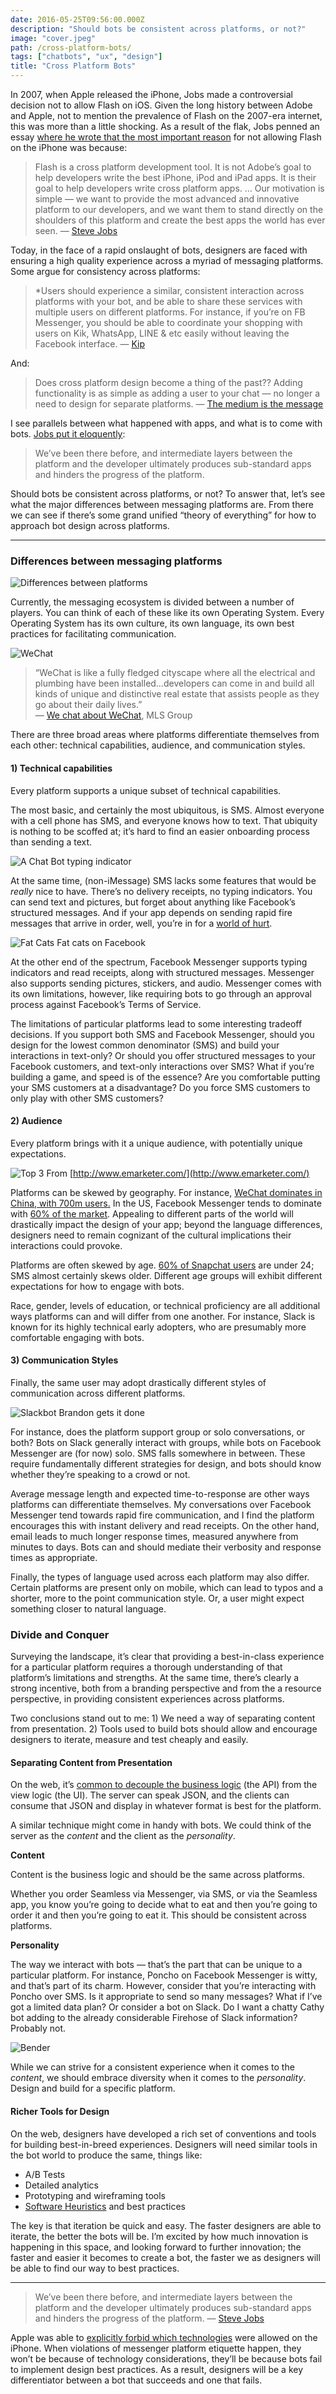 ```yaml
---
date: 2016-05-25T09:56:00.000Z
description: "Should bots be consistent across platforms, or not?"
image: "cover.jpeg"
path: /cross-platform-bots/
tags: ["chatbots", "ux", "design"]
title: "Cross Platform Bots"
---
```


In 2007, when Apple released the iPhone, Jobs made a controversial decision not
to allow Flash on iOS. Given the long history between Adobe and Apple, not to
mention the prevalence of Flash on the 2007-era internet, this was more than a
little shocking. As a result of the flak, Jobs penned an essay [where he wrote
that the most important reason](http://www.apple.com/hotnews/thoughts-on-flash/)
for not allowing Flash on the iPhone was because:

> Flash is a cross platform development tool. It is not Adobe’s goal to help
> developers write the best iPhone, iPod and iPad apps. It is their goal to help
developers write cross platform apps.
> …
> Our motivation is simple — we want to provide the most advanced and innovative
> platform to our developers, and we want them to stand directly on the shoulders
of this platform and create the best apps the world has ever seen. — [Steve
Jobs](http://www.apple.com/hotnews/thoughts-on-flash/)

Today, in the face of a rapid onslaught of bots, designers are faced with
ensuring a high quality experience across a myriad of messaging platforms. Some
argue for consistency across platforms:

> *Users should experience a similar, consistent interaction across platforms with
> your bot, and be able to share these services with multiple users on different
platforms. For instance, if you’re on FB Messenger, you should be able to
coordinate your shopping with users on Kik, WhatsApp, LINE & etc easily without
leaving the Facebook interface. —
[Kip](https://medium.com/chat-bots/why-the-future-of-bots-will-be-multi-platform-67c503afaa7#.nfe3hmg88)

And:

> Does cross platform design become a thing of the past?? Adding functionality is
> as simple as adding a user to your chat — no longer a need to design for
separate platforms. — [The medium is the
message](https://medium.com/chat-bots/the-message-is-the-medium-11e2a4da145c#.6l0ch4xo4)

I see parallels between what happened with apps, and what is to come with bots.
[Jobs put it
eloquently](https://www.taoeffect.com/blog/2010/04/steve-jobs-response-on-section-3-3-1/):

> We’ve been there before, and intermediate layers between the platform and the
> developer ultimately produces sub-standard apps and hinders the progress of the
platform.

Should bots be consistent across platforms, or not? To answer that, let’s see what the major differences between messaging platforms are. From there we can see if there’s some grand unified “theory of everything” for how to approach bot design across platforms.

*****

### Differences between messaging platforms

![Differences between platforms](./platforms.png)

Currently, the messaging ecosystem is divided between a number of players. You
can think of each of these like its own Operating System. Every Operating System
has its own culture, its own language, its own best practices for facilitating
communication.

![WeChat](./city.gif)

> “WeChat is like a fully fledged cityscape where all the electrical and plumbing
> have been installed…developers can come in and build all kinds of unique and
distinctive real estate that assists people as they go about their daily
lives.”<br>  — [We chat about
WeChat](http://www.mslgroup.cn/whitepapers/MSLGROUP_We_Chat_about_WeChat_Dec2013_EN.pdf),
MLS Group

There are three broad areas where platforms differentiate themselves from each
other: technical capabilities, audience, and communication styles.

#### 1) Technical capabilities

Every platform supports a unique subset of technical capabilities.

The most basic, and certainly the most ubiquitous, is SMS. Almost everyone with
a cell phone has SMS, and everyone knows how to text. That ubiquity is nothing
to be scoffed at; it’s hard to find an easier onboarding process than sending a
text.

![A Chat Bot typing indicator](./typing.gif)

At the same time, (non-iMessage) SMS lacks some features that would be *really*
nice to have. There’s no delivery receipts, no typing indicators. You can send
text and pictures, but forget about anything like Facebook’s structured
messages. And if your app depends on sending rapid fire messages that arrive in
order, well, you’re in for a [world of
hurt](https://www.twilio.com/help/faq/sms/can-my-sms-messages-arrive-in-order).

![Fat Cats](./fatcats.png)
<capt>Fat cats on Facebook</capt>

At the other end of the spectrum, Facebook Messenger supports typing indicators
and read receipts, along with structured messages. Messenger also supports
sending pictures, stickers, and audio. Messenger comes with its own limitations,
however, like requiring bots to go through an approval process against
Facebook’s Terms of Service.

The limitations of particular platforms lead to some interesting tradeoff
decisions. If you support both SMS and Facebook Messenger, should you design for
the lowest common denominator (SMS) and build your interactions in text-only? Or
should you offer structured messages to your Facebook customers, and text-only
interactions over SMS? What if you’re building a game, and speed is of the
essence? Are you comfortable putting your SMS customers at a disadvantage? Do
you force SMS customers to only play with other SMS customers?

#### 2) Audience

Every platform brings with it a unique audience, with potentially unique
expectations.

![Top 3](./top-3.jpeg)
<capt>From [http://www.emarketer.com/](http://www.emarketer.com/)</capt>

Platforms can be skewed by geography. For instance, [WeChat dominates in China,
with 700m
users.](http://www.visionmobile.com/blog/2016/04/messenger-vs-skype-vs-slack-vs-telegram-how-to-spot-the-winners/)
In the US, Facebook Messenger tends to dominate with [60% of the
market](https://contently.com/strategist/2015/06/30/the-state-of-messaging-apps-in-5-charts/).
Appealing to different parts of the world will drastically impact the design of
your app; beyond the language differences, designers need to remain cognizant of
the cultural implications their interactions could provoke.

Platforms are often skewed by age. [60% of Snapchat
users](http://www.statista.com/statistics/326452/snapchat-age-group-usa/) are
under 24; SMS almost certainly skews older. Different age groups will exhibit
different expectations for how to engage with bots.

Race, gender, levels of education, or technical proficiency are all additional
ways platforms can and will differ from one another. For instance, Slack is
known for its highly technical early adopters, who are presumably more
comfortable engaging with bots.

#### 3) Communication Styles

Finally, the same user may adopt drastically different styles of communication
across different platforms.

![Slackbot](slackbot.png)
<capt>Brandon gets it done</capt>

For instance, does the platform support group or solo conversations, or both?
Bots on Slack generally interact with groups, while bots on Facebook Messenger
are (for now) solo. SMS falls somewhere in between. These require fundamentally
different strategies for design, and bots should know whether they’re speaking
to a crowd or not.

Average message length and expected time-to-response are other ways platforms
can differentiate themselves. My conversations over Facebook Messenger tend
towards rapid fire communication, and I find the platform encourages this with
instant delivery and read receipts. On the other hand, email leads to much
longer response times, measured anywhere from minutes to days. Bots can and
should mediate their verbosity and response times as appropriate.

Finally, the types of language used across each platform may also differ.
Certain platforms are present only on mobile, which can lead to typos and a
shorter, more to the point communication style. Or, a user might expect
something closer to natural language.

### Divide and Conquer

Surveying the landscape, it’s clear that providing a best-in-class experience
for a particular platform requires a thorough understanding of that platform’s
limitations and strengths. At the same time, there’s clearly a strong incentive,
both from a branding perspective and from the a resource perspective, in
providing consistent experiences across platforms.

Two conclusions stand out to me: 1) We need a way of separating content from
presentation. 2) Tools used to build bots should allow and encourage designers
to iterate, measure and test cheaply and easily.

#### Separating Content from Presentation

On the web, it’s [common to decouple the business
logic](http://www.programmableweb.com/news/cope-create-once-publish-everywhere/2009/10/13)
(the API) from the view logic (the UI). The server can speak JSON, and the
clients can consume that JSON and display in whatever format is best for the
platform.

A similar technique might come in handy with bots. We could think of the server
as the *content* and the client as the *personality*.

**Content**

Content is the business logic and should be the same across platforms.

Whether you order Seamless via Messenger, via SMS, or via the Seamless app, you
know you’re going to decide what to eat and then you’re going to order it and
then you’re going to eat it. This should be consistent across platforms.

**Personality**

The way we interact with bots — that’s the part that can be unique to a
particular platform. For instance, Poncho on Facebook Messenger is witty, and
that’s part of its charm. However, consider that you’re interacting with Poncho
over SMS. Is it appropriate to send so many messages? What if I’ve got a limited
data plan? Or consider a bot on Slack. Do I want a chatty Cathy bot adding to
the already considerable Firehose of Slack information? Probably not.

![Bender](./bender.jpeg)

While we can strive for a consistent experience when it comes to the *content*,
we should embrace diversity when it comes to the *personality*. Design and build
for a specific platform.

#### Richer Tools for Design

On the web, designers have developed a rich set of conventions and tools for
building best-in-breed experiences. Designers will need similar tools in the bot
world to produce the same, things like:

* A/B Tests
* Detailed analytics
* Prototyping and wireframing tools
* [Software
Heuristics](https://medium.com/chat-bots/usability-heuristics-for-bots-7075132d2c92#.5wcn9dift)
and best practices

The key is that iteration be quick and easy. The faster designers are able to
iterate, the better the bots will be. I’m excited by how much innovation is
happening in this space, and looking forward to further innovation; the faster
and easier it becomes to create a bot, the faster we as designers will be able
to find our way to best practices.

*****

> We’ve been there before, and intermediate layers between the platform and the
> developer ultimately produces sub-standard apps and hinders the progress of the
platform. — [Steve
Jobs](https://www.taoeffect.com/blog/2010/04/steve-jobs-response-on-section-3-3-1/)

Apple was able to [explicitly forbid which
technologies](http://daringfireball.net/2010/04/iphone_agreement_bans_flash_compiler)
were allowed on the iPhone. When violations of messenger platform etiquette
happen, they won’t be because of technology considerations, they’ll be because
bots fail to implement design best practices. As a result, designers will be a
key differentiator between a bot that succeeds and one that fails.

